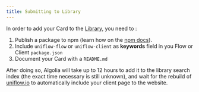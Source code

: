 ```yaml
---
title: Submitting to Library
---
```


In order to add your Card to the [Library](https://uniflow.io/library), you need to :

1. Publish a package to npm (learn how on the [npm
docs](https://docs.npmjs.com/getting-started/publishing-npm-packages)).
2. Include `uniflow-flow` or `uniflow-client` as  **keywords** field in you Flow or Client
`package.json`
3. Document your Card with a `README.md`

After doing so, Algolia will take up to 12 hours to add it to the
library search index (the exact time necessary is still unknown), and
wait for the rebuild of [uniflow.io](https://uniflow.io) to automatically include your
client page to the website.
